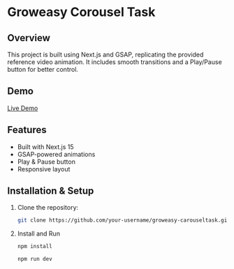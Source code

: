 # Groweasy Corousel Task

## Overview
This project is built using Next.js and GSAP, replicating the provided reference video animation. It includes smooth transitions and a Play/Pause button for better control.

## Demo
[Live Demo](https://drive.google.com/file/d/1wo6FpJpVVh7vQYCFOrpGvYEFzTAMCT2a/view?usp=drive_link)

## Features
- Built with Next.js 15
- GSAP-powered animations  
- Play & Pause button  
- Responsive layout  

## Installation & Setup

1. Clone the repository:
   ```bash
   git clone https://github.com/your-username/groweasy-carouseltask.git
   ```
2. Install and Run
   ```bash
   npm install
   ```
   ```bash
   npm run dev
   ```
   
